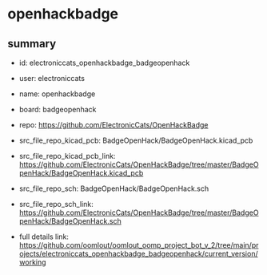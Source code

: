 # openhackbadge
 
## summary 
* id: electroniccats_openhackbadge_badgeopenhack
* user: electroniccats
* name: openhackbadge
* board: badgeopenhack
* repo: https://github.com/ElectronicCats/OpenHackBadge
* src_file_repo_kicad_pcb: BadgeOpenHack/BadgeOpenHack.kicad_pcb
* src_file_repo_kicad_pcb_link: https://github.com/ElectronicCats/OpenHackBadge/tree/master/BadgeOpenHack/BadgeOpenHack.kicad_pcb


* src_file_repo_sch: BadgeOpenHack/BadgeOpenHack.sch
* src_file_repo_sch_link: https://github.com/ElectronicCats/OpenHackBadge/tree/master/BadgeOpenHack/BadgeOpenHack.sch
* full details link: https://github.com/oomlout/oomlout_oomp_project_bot_v_2/tree/main/projects/electroniccats_openhackbadge_badgeopenhack/current_version/working  








